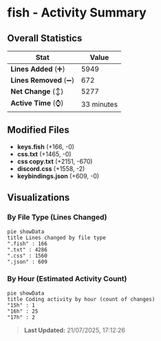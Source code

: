 # fish - Activity Summary 

## Overall Statistics

| Stat                   | Value                                                             |
| ---------------------- | ----------------------------------------------------------------- |
| **Lines Added** (➕)   | 5949                                          |
| **Lines Removed** (➖) | 672                                        |
| **Net Change** (↕)    | 5277                |
| **Active Time** (⌚)   | 33 minutes |


## Modified Files
- **keys.fish** (+166, -0)
- **css.txt** (+1465, -0)
- **css copy.txt** (+2151, -670)
- **discord.css** (+1558, -2)
- **keybindings.json** (+609, -0)

## Visualizations

### By File Type (Lines Changed)

```mermaid
pie showData
title Lines changed by file type
".fish" : 166
".txt" : 4286
".css" : 1560
".json" : 609
```

### By Hour (Estimated Activity Count)

```mermaid
pie showData
title Coding activity by hour (count of changes)
"15h" : 1
"16h" : 25
"17h" : 2
```


> **Last Updated:** 21/07/2025, 17:12:26